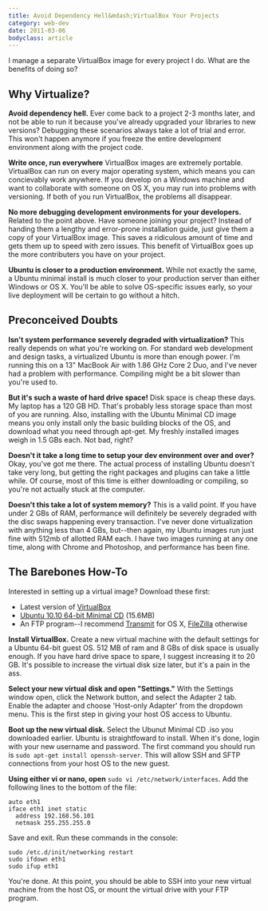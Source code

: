 ```yaml
---
title: Avoid Dependency Hell&mdash;VirtualBox Your Projects
category: web-dev
date: 2011-03-06
bodyclass: article
---
```


I manage a separate VirtualBox image for every project I do. What are the benefits of doing so?

## Why Virtualize?

**Avoid dependency hell.** Ever come back to a project 2-3 months later, and not be able to run it because you've already upgraded your libraries to new versions? Debugging these scenarios always take a lot of trial and error. This won't happen anymore if you freeze the entire development environment along with the project code.

**Write once, run everywhere** VirtualBox images are extremely portable. VirtualBox can run on every major operating system, which means you can concievably work anywhere. If you develop on a Windows machine and want to collaborate with someone on OS X, you may run into problems with versioning. If both of you run VirtualBox, the problems all disappear. 

**No more debugging development environments for your developers.** Related to the point above. Have someone joining your project? Instead of handing them a lengthy and error-prone installation guide, just give them a copy of your VirtualBox image. This saves a ridiculous amount of time and gets them up to speed with zero issues. This benefit of VirtualBox goes up the more contributers you have on your project.

**Ubuntu is closer to a production environment.** While not exactly the same, a Ubuntu minimal install is much closer to your production server than either Windows or OS X. You'll be able to solve OS-specific issues early, so your live deployment will be certain to go without a hitch.

## Preconceived Doubts

**Isn't system performance severely degraded with virtualization?** This really depends on what you're working on. For standard web development and design tasks, a virtualized Ubuntu is more than enough power. I'm running this on a 13" MacBook Air with 1.86 GHz Core 2 Duo, and I've never had a problem with performance. Compiling might be a bit slower than you're used to.

**But it's such a waste of hard drive space!** Disk space is cheap these days.  My laptop has a 120 GB HD. That's probably less storage space than most of you are running. Also, installing with the Ubuntu Minimal CD image means you only install only the basic building blocks of the OS, and download what you need through apt-get. My freshly installed images weigh in 1.5 GBs each. Not bad, right?

**Doesn't it take a long time to setup your dev environment over and over?** Okay, you've got me there. The actual process of installing Ubuntu doesn't take very long, but getting the right packages and plugins can take a little while. Of course, most of this time is either downloading or compiling, so you're not actually stuck at the computer.

**Doesn't this take a lot of system memory?** This is a valid point. If you have under 2 GBs of RAM, performance will definitely be severely degraded with the disc swaps happening every transaction. I've never done virtualization with anything less than 4 GBs, but--then again, my Ubuntu images run just fine with 512mb of allotted RAM each. I have two images running at any one time, along with Chrome and Photoshop, and performance has been fine.

## The Barebones How-To

Interested in setting up a virtual image? Download these first:

* Latest version of [VirtualBox](http://www.virtualbox.org/wiki/Downloads)
* [Ubuntu 10.10 64-bit Minimal CD](https://help.ubuntu.com/community/Installation/MinimalCD) (15.6MB)
* An FTP program--I recommend [Transmit](http://panic.com/transmit/) for OS X, [FileZilla](http://filezilla-project.org/) otherwise

**Install VirtualBox.** Create a new virtual machine with the default settings for a Ubuntu 64-bit guest OS. 512 MB of ram and 8 GBs of disk space is usually enough. If you have hard drive space to spare, I suggest increasing it to 20 GB. It's possible to increase the virtual disk size later, but it's a pain in the ass.

**Select your new virtual disk and open "Settings."** With the Settings window open, click the Network button, and select the Adapter 2 tab. Enable the adapter and choose 'Host-only Adapter' from the dropdown menu. This is the first step in giving your host OS access to Ubuntu.

**Boot up the new virtual disk.** Select the Ubunut Minimal CD .iso you downloaded earlier. Ubuntu is straightfoward to install. When it's done, login with your new username and password. The first command you should run is `sudo apt-get install openssh-server`. This will allow SSH and SFTP connections from your host OS to the new guest.

**Using either vi or nano, open** `sudo vi /etc/network/interfaces`. Add the following lines to the bottom of the file:

    auto eth1
    iface eth1 inet static
      address 192.168.56.101
      netmask 255.255.255.0

Save and exit. Run these commands in the console:

    sudo /etc.d/init/networking restart
    sudo ifdown eth1
    sudo ifup eth1

You're done. At this point, you should be able to SSH into your new virtual machine from the host OS, or mount the virtual drive with your FTP program.
